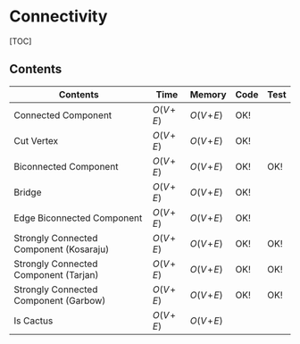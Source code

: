 # Connectivity



[TOC]

## Contents

| Contents                                | Time         | Memory       | Code | Test |
| --------------------------------------- | ------------ | ------------ | ---- | ---- |
| Connected Component                     | $O(V\!+\!E)$ | $O(V\!+\!E)$ | OK!  |      |
| Cut Vertex                              | $O(V\!+\!E)$ | $O(V\!+\!E)$ | OK!  |      |
| Biconnected Component                   | $O(V\!+\!E)$ | $O(V\!+\!E)$ | OK!  | OK!  |
| Bridge                                  | $O(V\!+\!E)$ | $O(V\!+\!E)$ | OK!  |      |
| Edge Biconnected Component              | $O(V\!+\!E)$ | $O(V\!+\!E)$ | OK!  |      |
| Strongly Connected Component (Kosaraju) | $O(V\!+\!E)$ | $O(V\!+\!E)$ | OK!  | OK!  |
| Strongly Connected Component (Tarjan)   | $O(V\!+\!E)$ | $O(V\!+\!E)$ | OK!  | OK!  |
| Strongly Connected Component (Garbow)   | $O(V\!+\!E)$ | $O(V\!+\!E)$ | OK!  | OK!  |
| Is Cactus                               | $O(V\!+\!E)$ | $O(V\!+\!E)$ |      |      |



